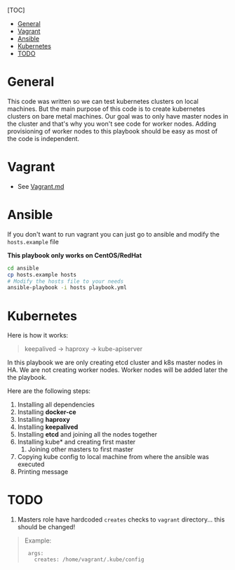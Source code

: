 [TOC]
- [General](#general)
- [Vagrant](#vagrant)
- [Ansible](#ansible)
- [Kubernetes](#kubernetes)
- [TODO](#todo)


# General

This code was written so we can test kubernetes clusters on local machines. But the main purpose of this code is to create kubernetes clusters on bare metal machines. Our goal was to only have master nodes in the cluster and that's why you won't see code for worker nodes. Adding provisioning of worker nodes to this playbook should be easy as most of the code is independent.

# Vagrant

- See [Vagrant.md](Vagrant.md)

# Ansible

If you don't want to run vagrant you can just go to ansible and  modify the `hosts.example` file

**This playbook only works on CentOS/RedHat**

```sh
cd ansible
cp hosts.example hosts
# Modify the hosts file to your needs
ansible-playbook -i hosts playbook.yml
```

# Kubernetes

Here is how it works:
> keepalived -> haproxy -> kube-apiserver

In this playbook we are only creating etcd cluster and k8s master nodes in HA. We are not creating worker nodes. Worker nodes will be added later the the playbook.

Here are the following steps:
1. Installing all dependencies
2. Installing **docker-ce**
3. Installing **haproxy**
4. Installing **keepalived**
5. Installing **etcd** and joining all the nodes together
6. Installing kube* and creating first master
   1. Joining other masters to first master
7. Copying kube config to local machine from where the ansible was executed
8. Printing message


# TODO

1. Masters role have hardcoded `creates` checks to `vagrant` directory... this should be changed!

> Example:
>```
>  args:
>    creates: /home/vagrant/.kube/config
>```
